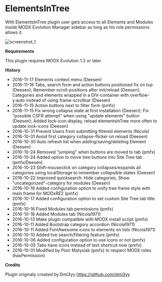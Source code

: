 # ElementsInTree

With ElementsInTree plugin user gets access to all Elements and Modules inside MODX Evolution Manager sidebar as long as his role permissions allows it.

![screenshot_1](https://i.snag.gy/3cmOh9.jpg)

**Requirements**

This plugin requires MODX Evolution 1.2 or later.

**History**

- 2016-11-17 Elements context menu (Deesen)
- 2016-11-16 Tabs, search form and action buttons positioned fix on top (Deesen); Remember scroll-positions after init/reload (Deesen); Categories and elements wrapped in a DIV-container with overflow-y:auto instead of using frame-scrollbar (Deesen)
- 2016-11-15 Action buttons next to filter form (pmfx)
- 2016-11-15 Fix wrong collapse state at first installation (Deesen); Fix "possible CSFR attempt" when using "update elements" button (Deesen); Added lock-icon display, reload elementsInTree more often to update lock-icons (Deesen)
- 2016-10-31 Prevent Users from submitting filtered elements (Nicola)
- 2016-10-31 Avoid first category collapse-flicker on reload (Deesen)
- 2016-10-30 Auto refresh list when adding/saving/deleting Element (Deesen)
- 2016-10-24 Removed "jumping" when buttons are moved to tab (pmfx)
- 2016-10-24 Added option to move tree buttons into Site Tree tab (pmfx/Deesen)
- 2016-10-23 Shift-mouseclick on category collapses/expands all categories using localStorage to remember collapsible states (Deesen)
- 2016-10-22 Improved quicksearch: Hide categories, Show "uncategorized"-category for modules (Deesen)
- 2016-10-19 Added configuration option to unify tree frame style with main frame for MODxRE2 (pmfx)
- 2016-10-17 Added configuration option to set custom Site Tree tab title (pmfx)
- 2016-10-16 Fixed Modules tab permissions (pmfx)
- 2016-10-16 Added Modules tab (Nicola1971)
- 2016-10-13 Make plugin compatible with MODX install script (pmfx)
- 2016-10-11 Added Bootstrap category accordion (Nicola1971)
- 2016-10-11 Added FontAwesome icons to elements on lists (Nicola1971)
- 2016-10-10 Added live search/filtering feature (pmfx)
- 2016-10-06 Added configuration option to use icons or not (pmfx)
- 2016-10-05 Tabs have icons instead of text shortcut now (pmfx)
- 2016-10-01 Modified by Piotr Matysiak (pmfx) to respect MODX roles (hasPermission)

**Credits**

Plugin originaly created by Dmi3yy https://github.com/dmi3yy